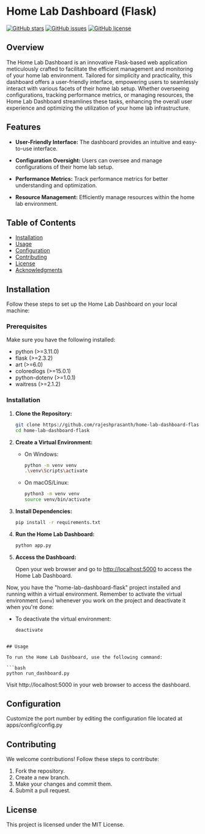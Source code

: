 # Home Lab Dashboard (Flask)

[![GitHub stars](https://img.shields.io/github/stars/rajeshprasanth/home-lab-dashboard-flask)](https://github.com/rajeshprasanth/home-lab-dashboard-flask/stargazers)
[![GitHub issues](https://img.shields.io/github/issues/rajeshprasanth/home-lab-dashboard-flask)](https://github.com/rajeshprasanth/home-lab-dashboard-flask/issues)
[![GitHub license](https://img.shields.io/github/license/rajeshprasanth/home-lab-dashboard-flask)](https://github.com/rajeshprasanth/home-lab-dashboard-flask/blob/main/LICENSE)

## Overview

The Home Lab Dashboard is an innovative Flask-based web application meticulously crafted to facilitate the efficient management and monitoring of your home lab environment. Tailored for simplicity and practicality, this dashboard offers a user-friendly interface, empowering users to seamlessly interact with various facets of their home lab setup. Whether overseeing configurations, tracking performance metrics, or managing resources, the Home Lab Dashboard streamlines these tasks, enhancing the overall user experience and optimizing the utilization of your home lab infrastructure.

## Features

- **User-Friendly Interface:** The dashboard provides an intuitive and easy-to-use interface.

- **Configuration Oversight:** Users can oversee and manage configurations of their home lab setup.

- **Performance Metrics:** Track performance metrics for better understanding and optimization.

- **Resource Management:** Efficiently manage resources within the home lab environment.

## Table of Contents

- [Installation](#installation)
- [Usage](#usage)
- [Configuration](#configuration)
- [Contributing](#contributing)
- [License](#license)
- [Acknowledgments](#acknowledgments)

## Installation

Follow these steps to set up the Home Lab Dashboard on your local machine:

### Prerequisites

Make sure you have the following installed:

- python (>=3.11.0)
- flask (>=2.3.2)
- art (>=6.0)
- coloredlogs (>=15.0.1)
- python-dotenv (>=1.0.1)
- waitress (>=2.1.2)


### Installation

1. **Clone the Repository:**

    ```bash
    git clone https://github.com/rajeshprasanth/home-lab-dashboard-flask.git
    cd home-lab-dashboard-flask
    ```

2. **Create a Virtual Environment:**

   - On Windows:

     ```bash
     python -m venv venv
     .\venv\Scripts\activate
     ```

   - On macOS/Linux:

     ```bash
     python3 -m venv venv
     source venv/bin/activate
     ```

3. **Install Dependencies:**

    ```bash
    pip install -r requirements.txt
    ```

4. **Run the Home Lab Dashboard:**

    ```bash
    python app.py
    ```

5. **Access the Dashboard:**

    Open your web browser and go to [http://localhost:5000](http://localhost:5000) to access the Home Lab Dashboard.

Now, you have the "home-lab-dashboard-flask" project installed and running within a virtual environment. Remember to activate the virtual environment (`venv`) whenever you work on the project and deactivate it when you're done:

- To deactivate the virtual environment:

  ```bash
  deactivate
```

## Usage

To run the Home Lab Dashboard, use the following command:

```bash
python run_dashboard.py
```
Visit http://localhost:5000 in your web browser to access the dashboard.

## Configuration

Customize the port number by editing the configuration file located at apps/config/config.py

## Contributing

We welcome contributions! Follow these steps to contribute:

1. Fork the repository.
2. Create a new branch.
3. Make your changes and commit them.
4. Submit a pull request.

## License

This project is licensed under the MIT License.

